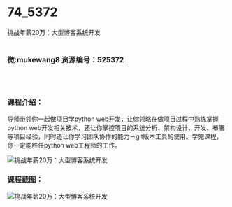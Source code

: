 # 74_5372
挑战年薪20万：大型博客系统开发
<br/></br>
<h3>微:mukewang8 资源编号：525372</h3>
<br/></br>
<h3>课程介绍：</h3>
<p>导师带领你一起做项目学<a title="查看与 python web 相关的文章" target="_blank">python web</a>开发，让你领略在做项目过程中熟练掌握python web开发相关技术，还让你掌控项目的系统分析、架构设计、开发、布署等项目经验，同时还让你学习团队协作的能力－git版本工具的使用。学完课程，你一定能胜任python web工程师的工作。</p>
<p><img src="https://www.ko996.com/wp-content/uploads/img/2019/06/3-17-300x169.jpg" alt="挑战年薪20万：大型博客系统开发"></p>
<h3>课程截图：</h3>
<p><img src="https://www.ko996.com/wp-content/uploads/img/2019/06/2-62.png" alt="挑战年薪20万：大型博客系统开发"></p>
<p>&nbsp;</p>
